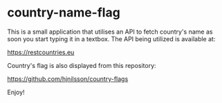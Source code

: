 # country-name-flag

This is a small application that utilises an API to fetch country's name as soon you start typing it in a textbox. The API being utilized is available at:

https://restcountries.eu

Country's flag is also displayed from this repository:

https://github.com/hjnilsson/country-flags

Enjoy!